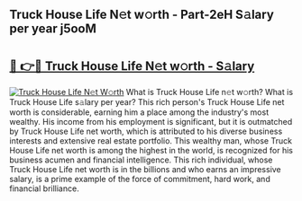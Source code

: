 ## Truck House Life N𝚎t w𝚘rth - Part-2eH S𝚊lary per year j5ooM

# <h2><a href="http://gc1wgh.nevu.top/?p=Truck+House+Life">🔗 👉🔴 Truck House Life N𝚎t w𝚘rth - S𝚊lary</a></h2>

[![Truck House Life N𝚎t W𝚘rth](https://i.imgur.com/Oavwk0R.jpeg)](http://gc1wgh.nevu.top/?p=Truck+House+Life)
What is Truck House Life n𝚎t w𝚘rth? What is Truck House Life s𝚊lary per year?
This rich person's Truck House Life net worth is considerable, earning him a place among the industry's most wealthy. His income from his employment is significant, but it is outmatched by Truck House Life net worth, which is attributed to his diverse business interests and extensive real estate portfolio. This wealthy man, whose Truck House Life net worth is among the highest in the world, is recognized for his business acumen and financial intelligence. This rich individual, whose Truck House Life net worth is in the billions and who earns an impressive salary, is a prime example of the force of commitment, hard work, and financial brilliance.
